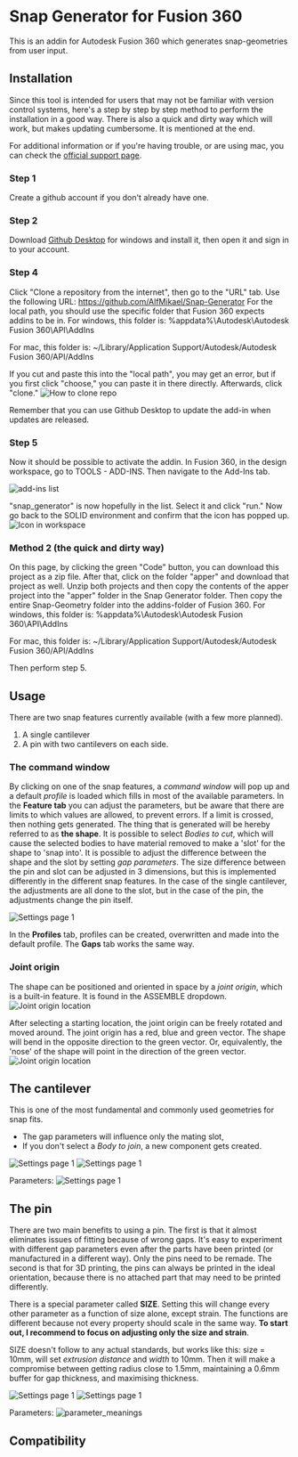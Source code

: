 Snap Generator for Fusion 360
============================

This is an addin for Autodesk Fusion 360 which generates snap-geometries from 
user input.

Installation
------------
Since this tool is intended for users that may not be familiar with version 
control systems, here's a step by step by step method to perform the installation
in a good way. There is also a quick and dirty way which will work, but makes 
updating cumbersome. It is mentioned at the end.

For additional information or if you're having trouble, or are using mac,
you can check the [official support page](https://knowledge.autodesk.com/support/fusion-360/troubleshooting/caas/sfdcarticles/sfdcarticles/How-to-install-an-ADD-IN-and-Script-in-Fusion-360.html).

### Step 1
Create a github account if you don't already have one.

### Step 2
Download [Github Desktop](https://desktop.github.com) for windows and
install it, then open it and sign in to your account.

### Step 4
Click "Clone a repository from the internet", then go to the "URL" tab.
Use the following URL: https://github.com/AlfMikael/Snap-Generator
For the local path, you should use the specific folder that Fusion 360 expects
addins to be in.
For windows, this folder is: 
%appdata%\Autodesk\Autodesk Fusion 360\API\AddIns

For mac, this folder is:
~/Library/Application Support/Autodesk/Autodesk Fusion 360/API/AddIns

If you cut and paste this into the "local path", you may get an error, but
if you first click "choose," you can paste it in there directly. Afterwards, 
click "clone."
![How to clone repo](docs/images/clone_with_git_illustration.png)

Remember that you can use Github Desktop to update the add-in when updates are
released.

### Step 5
Now it should be possible to activate the addin. In Fusion 360, in the design
workspace, go to TOOLS - ADD-INS. Then navigate to the Add-Ins tab. 

![add-ins list](docs/images/addins_list_snap_generator.png)

"snap_generator" is now hopefully in
the list. Select it and click "run." Now go back to the SOLID environment and
confirm that the icon has popped up. 
![Icon in workspace](docs/images/position_in_workspace.png)


### Method 2 (the quick and dirty way)
On this page, by clicking the green "Code" button, you can download this project
as a zip file. After that, click on the folder "apper" and download that project
as well. Unzip both projects and then copy the contents of the apper project into
the "apper" folder in the Snap Generator folder. Then copy the entire Snap-Geometry
folder into the addins-folder of Fusion 360.
For windows, this folder is: 
%appdata%\Autodesk\Autodesk Fusion 360\API\AddIns

For mac, this folder is:
~/Library/Application Support/Autodesk/Autodesk Fusion 360/API/AddIns

Then perform step 5.


Usage
----
There are two snap features currently available (with a few more planned).
1. A single cantilever
2. A pin with two cantilevers on each side.

### The command window
By clicking on one of the snap features, a _command window_ will pop up and a 
default _profile_ is loaded which fills in most of the available parameters.
In the __Feature tab__ you can adjust the parameters, but be aware that there are limits to which 
values are allowed, to prevent errors. If a limit is crossed, then nothing gets
generated. The thing that is generated will be hereby referred to as __the shape__. 
It is possible to select _Bodies to cut_, 
which will cause the selected bodies to have material removed to make a 'slot'
for the shape to 'snap into'. It is possible to adjust the difference between
the shape and the slot by setting _gap parameters_. The size difference between the pin and
slot can be adjusted in 3 dimensions, but this is implemented differently in
the different snap features. In the case of the single cantilever, the adjustments
are all done to the slot, but in the case of the pin, the adjustments change the
pin itself.

![Settings page 1](docs/images/command_window.png)

In the __Profiles__ tab, profiles can be created, overwritten and made into the
default profile. The __Gaps__ tab works the same way.

### Joint origin
The shape can be positioned and oriented in space by a _joint origin_, which
is a built-in feature. It is found in the ASSEMBLE dropdown.
![Joint origin location](docs/images/joint_origin_position.png)

After selecting a starting location, the joint origin can be freely rotated and
moved around. The joint origin has a red, blue and green vector. The shape
will bend in the opposite direction to the green vector. Or, equivalently, the
'nose' of the shape will point in the direction of the green vector.
![Joint origin location](docs/images/joint_origin_direction_illustration.png)



## The cantilever
This is one of the most fundamental and commonly used geometries for snap fits.
* The gap parameters will influence only the mating slot,
* If you don't select a _Body to join_, a new component gets created.


![Settings page 1](docs/images/cantilever_isometric_illustration.png) ![Settings page 1](docs/images/cantilever_settings_1.png)  

Parameters:
![Settings page 1](docs/images/cantilever_drawing.png) 


## The pin
There are two main benefits to using a pin. The first is that it almost 
eliminates issues of fitting because of wrong gaps. It's easy to experiment with
different gap parameters even after the parts have been printed (or manufactured
in a different way). Only the pins need to be remade. The second is that for 3D
printing, the pins can always be printed in the ideal orientation, because
there is no attached part that may need to be printed differently.


There is a special parameter called __SIZE__. Setting this will change every
other parameter as a function of size alone, except strain. The functions are 
different because not every property should scale in the same way. **To start out, 
I recommend to focus on adjusting only the size and strain**.

  
SIZE doesn't follow to any actual standards, but works like this:
  size = 10mm, will set _extrusion distance_ and _width_ to 10mm. Then it will
  make a compromise between getting radius close to 1.5mm, maintaining
  a 0.6mm buffer for gap thickness, and maximising thickness.

![Settings page 1](docs/images/the_pin_isometric_illustration2.png) ![Settings page 1](docs/images/pin_settings_1.png)  


Parameters:
![parameter_meanings](docs/images/cantileverPin_drawing.png)


Compatibility
-------------